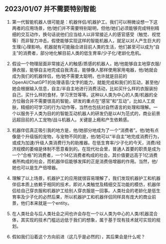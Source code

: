 ## 2023/01/07 并不需要特别智能

1. 第一代智能机器人很可能是：机器伴侣/机器护工。我们可以稍微设想一下这两者的应用场景，他/她们并不需要特别聪明，但他/她们必须能够完成特别精细的交互动作，换句话说他们应当给人以非常接近人的感官感受（触觉、视觉等）而非智力冲击。假使能够实现这样的智能机器人，就足以对人产生巨大的生理/心理影响，机器就有可能融合进目前人类的生活，他们甚至可以成为“自主”的消费者，部分地化解目前人类的低生育率/少子化/老龄化危机。

2. 假设一个物理层面非常接近人的触感/质感的机器人，她/他能够自主地穿衣服/换衣服，能够自主地完成自我清洁，能够像人那样使用家用电器，他/她就会成为我们的机器伴侣，他/她不需要太聪明，也许就是目前的OpenAI/ChatGPT的处理语音/文字的能力，就能完成和我们的互动，甚至他/她会根据输入信息，自主/半自主地进行消费活动，比如买什么样的衣服装扮自己，买什么样的食材，学习烹饪等等。这种以人类为中心的人类/机器的全方位融合并不需要很高的智能，研发的重点在“感官”和“互动”，比如人工皮肤，精细的可学习的行为/动作等，当然也包括对自然语言的处理和理解。一个以服务于人类为目的的智能互动机器人的研发仍是以AI为范式的，商业前景远超目前的人工宠物/战斗机器人。关键是上瘾和产生依赖感。

3. 机器伴侣真正吸引我的地方是，他/她部分地成为了一个“消费者”。他/她有点像是个升级版的宠物，与宠物不同的是，他/她可以“半自主”地完成消费行为，或成为加速/升级人类消费行为的助推器。在低生育率/少子化的今天，消费/经济规模的萎缩是体制不愿意看到的。在现代社会里，普通人首要的职责是成为一个“合格”的消费者，一个14亿消费者构成的社会，其价值要远高于1亿消费者所构成的社会，而机器伴侣能够发挥的正是消费倍增器的作用。当然，他/她也可以是生产倍增器。

4. 理解了以上场景，机器护工的应用就很容易理解了，我们发现机器护工和机器伴侣本质上依赖于相同的技术，即对人类触觉及精细交互功能的模仿，机器伴侣给自己穿衣服和机器护工给别人穿衣服是一回事。人类社会的老龄化是低生育率及少子化的必然后果，所以机器护工和机器伴侣同样具有庞大的商业前景，他们本来就是一个entity。

5. 在人类社会与后人类社会之间也许会存在一个以人类为中心的人类/机器混合体，其实现的技术门槛远远低于我们的想象，属于基于现有技术就可实现的规划。

6. 假如我们沿着这个方向前进（这几乎是必然的），其后果会是什么呢？
